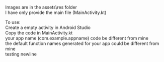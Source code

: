 Images are in the assets\res folder <br>
I have only provide the main file (MainActivity.kt)<br>

To use:<br>
Create a empty activity in Android Studio <br>
Copy the code in MainActivity.kt<br>
your app name (com.example.appname) code be different from mine<br>
the default function names generated  for your app could be different from mine<br>
testing newline<br>